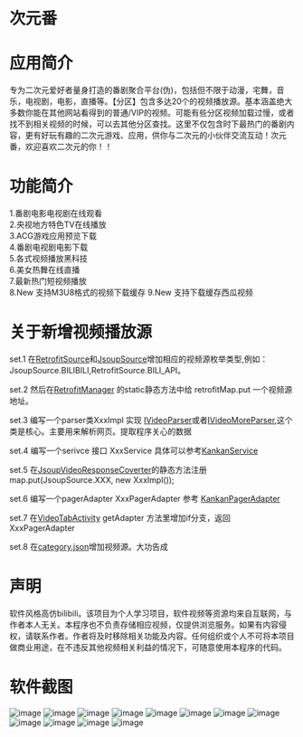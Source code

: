 # 次元番



应用简介
========

专为二次元爱好者量身打造的番剧聚合平台(伪)，包括但不限于动漫，宅舞，音乐，电视剧，电影，直播等。【分区】包含多达20个的视频播放源。基本涵盖绝大多数你能在其他网站看得到的普通/VIP的视频。可能有些分区视频加载过慢，或者找不到相关视频的时候，可以去其他分区查找。这里不仅包含时下最热门的番剧内容，更有好玩有趣的二次元游戏、应用，供你与二次元的小伙伴交流互动！次元番，欢迎喜欢二次元的你！！

功能简介
========

1.番剧电影电视剧在线观看<br/>
2.央视地方特色TV在线播放<br/>
3.ACG游戏应用预览下载<br/>
4.番剧电视剧电影下载<br/>
5.各式视频播放黑科技<br/>
6.美女热舞在线直播<br/>
7.最新热门短视频播放<br/>
8.New 支持M3U8格式的视频下载缓存
9.New 支持下载缓存西瓜视频

关于新增视频播放源
========

set.1 在[RetrofitSource](https://github.com/fanchen001/Bangumi/blob/master/app/src/main/java/com/fanchen/imovie/annotation/RetrofitSource.java)和[JsoupSource](https://github.com/fanchen001/Bangumi/blob/master/app/src/main/java/com/fanchen/imovie/annotation/JsoupSource.java)增加相应的视频源枚举类型,例如：JsoupSource.BILIBILI,RetrofitSource.BILI_API。

set.2 然后在[RetrofitManager](https://github.com/fanchen001/Bangumi/blob/master/app/src/main/java/com/fanchen/imovie/retrofit/RetrofitManager.java)  的static静态方法中给 retrofitMap.put 一个视频源地址。

set.3 编写一个parser类XxxImpl 实现 [IVideoParser](https://github.com/fanchen001/Bangumi/blob/master/app/src/main/java/com/fanchen/imovie/jsoup/IVideoParser.java)或者[IVideoMoreParser](https://github.com/fanchen001/Bangumi/blob/master/app/src/main/java/com/fanchen/imovie/jsoup/IVideoMoreParser.java),这个类是核心。主要用来解析网页。提取程序关心的数据

set.4 编写一个serivce 接口 XxxService 具体可以参考[KankanService](https://github.com/fanchen001/Bangumi/blob/master/app/src/main/java/com/fanchen/imovie/retrofit/service/KankanService.java)

set.5 在[JsoupVideoResponseCoverter](https://github.com/fanchen001/Bangumi/blob/master/app/src/main/java/com/fanchen/imovie/retrofit/coverter/JsoupVideoResponseCoverter.java)的静态方法注册 map.put(JsoupSource.XXX, new XxxImpl());

set.6 编写一个pagerAdapter XxxPagerAdapter 参考 [KankanPagerAdapter](https://github.com/fanchen001/Bangumi/blob/master/app/src/main/java/com/fanchen/imovie/adapter/pager/KankanPagerAdapter.java)

set.7 在[VideoTabActivity](https://github.com/fanchen001/Bangumi/blob/master/app/src/main/java/com/fanchen/imovie/activity/VideoTabActivity.java) getAdapter 方法里增加if分支，返回XxxPagerAdapter

set.8 在[category.json](https://github.com/fanchen001/Bangumi/blob/master/app/src/main/assets/category.json)增加视频源。大功告成

声明
=======

软件风格高仿bilibili。该项目为个人学习项目，软件视频等资源均来自互联网，与作者本人无关。本程序也不负责存储相应视频，仅提供浏览服务。如果有内容侵权，请联系作者。作者将及时移除相关功能及内容。任何组织或个人不可将本项目做商业用途，在不违反其他视频相关利益的情况下，可随意使用本程序的代码。

软件截图
=======

 ![image](https://github.com/fanchen001/Bangumi/blob/master/app/screenshot/screenshot_001.png)
 ![image](https://github.com/fanchen001/Bangumi/blob/master/app/screenshot/screenshot_002.png)
 ![image](https://github.com/fanchen001/Bangumi/blob/master/app/screenshot/screenshot_003.png)
 ![image](https://github.com/fanchen001/Bangumi/blob/master/app/screenshot/screenshot_004.png)
 ![image](https://github.com/fanchen001/Bangumi/blob/master/app/screenshot/screenshot_005.png)
 ![image](https://github.com/fanchen001/Bangumi/blob/master/app/screenshot/screenshot_006.png)
 ![image](https://github.com/fanchen001/Bangumi/blob/master/app/screenshot/screenshot_007.png)
 ![image](https://github.com/fanchen001/Bangumi/blob/master/app/screenshot/screenshot_008.png)
 ![image](https://github.com/fanchen001/Bangumi/blob/master/app/screenshot/screenshot_009.png)
 ![image](https://github.com/fanchen001/Bangumi/blob/master/app/screenshot/screenshot_010.png)
 ![image](https://github.com/fanchen001/Bangumi/blob/master/app/screenshot/screenshot_011.png)
 ![image](https://github.com/fanchen001/Bangumi/blob/master/app/screenshot/screenshot_012.png)
